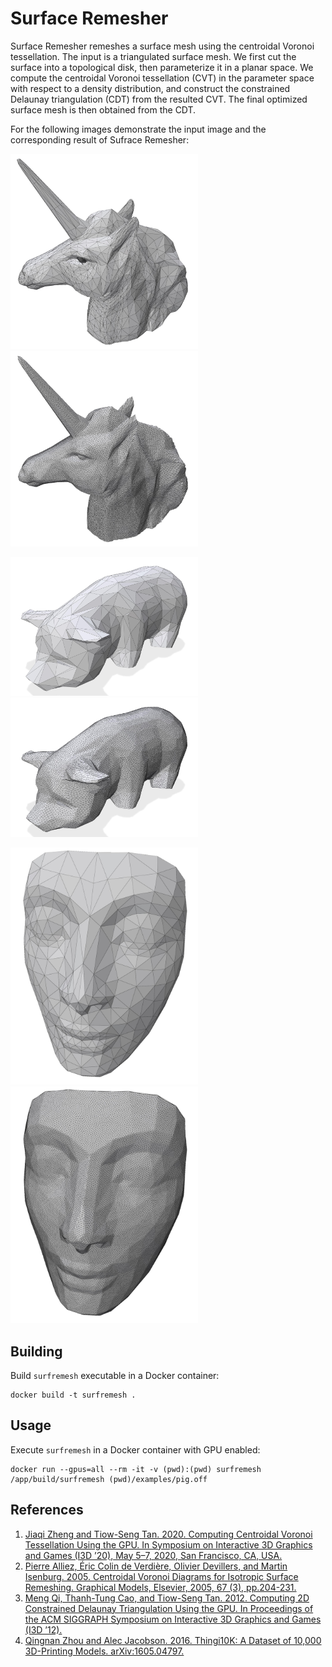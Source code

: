 # Surface Remesher

Surface Remesher remeshes a surface mesh using the centroidal Voronoi tessellation. The input is a triangulated surface mesh. We first cut the surface into a topological disk, then parameterize it in a planar space. We compute the centroidal Voronoi tessellation (CVT) in the parameter space with respect to a density distribution, and construct the constrained Delaunay triangulation (CDT) from the resulted CVT. The final optimized surface mesh is then obtained from the CDT.

For the following images demonstrate the input image and the corresponding result of Sufrace Remesher:

<img src="examples/horse.off_screenshot.jpg" width="300"><img src="examples/horse.off.result.off_screenshot.jpg" width="300">

<img src="examples/pig.off_screenshot.jpg" width="300"><img src="examples/pig.off.result.off_screenshot.jpg" width="300">

<img src="examples/nefertiti.off_screenshot.jpg" width="300"><img src="examples/nefertiti.off.result.off_screenshot.jpg" width="300">


## Building

Build `surfremesh` executable in a Docker container:

```
docker build -t surfremesh .
```


## Usage

Execute `surfremesh` in a Docker container with GPU enabled:

```
docker run --gpus=all --rm -it -v (pwd):(pwd) surfremesh /app/build/surfremesh (pwd)/examples/pig.off
```


## References

1. [Jiaqi Zheng and Tiow-Seng Tan. 2020. Computing Centroidal Voronoi Tessellation Using the GPU. In Symposium on Interactive 3D Graphics and Games (I3D ’20), May 5–7, 2020, San Francisco, CA, USA.](https://doi.org/10.1145/3384382.3384520)
2. [Pierre Alliez, Éric Colin de Verdière, Olivier Devillers, and Martin Isenburg. 2005. Centroidal Voronoi Diagrams for Isotropic Surface Remeshing. Graphical Models, Elsevier, 2005, 67 (3), pp.204-231.](https://hal.inria.fr/hal-00787166)
3. [Meng Qi, Thanh-Tung Cao, and Tiow-Seng Tan. 2012. Computing 2D Constrained Delaunay Triangulation Using the GPU. In Proceedings of the ACM SIGGRAPH Symposium on Interactive 3D Graphics and Games (I3D ’12).](https://doi.org/10.1145/2159616.2159623)
4. [Qingnan Zhou and Alec Jacobson. 2016. Thingi10K: A Dataset of 10,000 3D-Printing Models. arXiv:1605.04797.](https://ten-thousand-models.appspot.com/)

